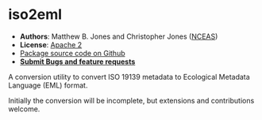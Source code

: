 # iso2eml

- **Authors**: Matthew B. Jones and Christopher Jones ([NCEAS](http://www.nceas.ucsb.edu))
- **License**: [Apache 2](http://opensource.org/licenses/Apache-2.0)
- [Package source code on Github](https://github.com/NCEAS/iso2eml)
- [**Submit Bugs and feature requests**](https://github.com/NCEAS/iso2eml/issues)

A conversion utility to convert ISO 19139 metadata to Ecological Metadata Language (EML) format.

Initially the conversion will be incomplete, but extensions and contributions welcome.

